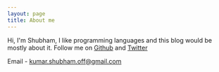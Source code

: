 ```yaml
---
layout: page
title: About me 
---
```


Hi, I'm Shubham, I like programming languages and this blog would be mostly about it.
Follow me on [Github](https://github.com/shubhamkumar13/) and [Twitter](https://twitter.com/the_fake_sk)

Email - kumar.shubham.off@gmail.com